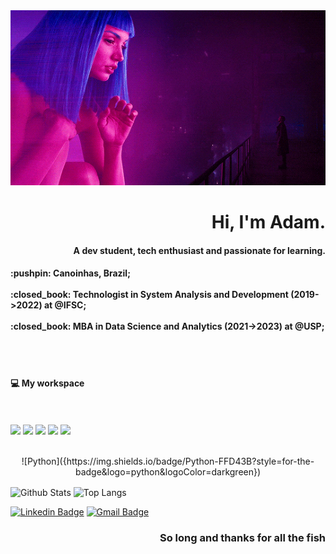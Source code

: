 <div align="center">
    <img src=".github/original.gif" width="2000px">
</div>

<h1 align='right'>
    Hi, I'm Adam.
</h1>

<h4 align='right'>
    A dev student, tech enthusiast and passionate for learning.
</h4>

<h4 align='left'>
    :pushpin: Canoinhas, Brazil;<br /><br />
    :closed_book: Technologist in System Analysis and Development (2019->2022) at @IFSC; <br /><br />
    :closed_book: MBA in Data Science and Analytics (2021->2023) at @USP; <br /><br />
</h4>

<br />

<p align="center">
    <h4>💻 My workspace</h4>
    <br /><br />
    <img src="https://img.shields.io/badge/dell-laptop-007DB8?style=for-the-badge&logo=dell&logoColor=white" />
    <img
        src="https://img.shields.io/badge/intel-core%20i7%2009th-%230071C5.svg?&style=for-the-badge&logo=intel&logoColor=white" />
    <img src="https://img.shields.io/badge/RAM-32GB-%230071C5.svg?&style=for-the-badge&logoColor=white" />
    <img src="https://img.shields.io/badge/Ubuntu-E95420?style=for-the-badge&logo=ubuntu&logoColor=white" />
    <img
        src="https://img.shields.io/badge/Visual_Studio_Code-0078D4?style=for-the-badge&logo=visual%20studio%20code&logoColor=white" />
</p>

<br />

<div align="center">
    ![Python]({https://img.shields.io/badge/Python-FFD43B?style=for-the-badge&logo=python&logoColor=darkgreen})

</div>

<p>
    <img align="center"
        src="https://github-readme-stats.vercel.app/api?username=arslabadack&theme=radical&show_icons=true&count_private=true?&include_all_commits=true"
        alt="Github Stats" height="165" />
    <img align="center"
        src="https://github-readme-stats.vercel.app/api/top-langs/?username=arslabadack&layout=compact&theme=radical"
        alt="Top Langs" height="165" />
</p>

[![Linkedin
Badge](https://img.shields.io/badge/-LinkedIn-blue?style=flat-square&logo=Linkedin&logoColor=white&link=https://www.linkedin.com/in/arslabadack/)](https://www.linkedin.com/in/slabadack/)
[![Gmail
Badge](https://img.shields.io/badge/-Gmail-c14438?style=flat-square&logo=Gmail&logoColor=white&link=mailto:arslabadack@gmail.com)](arslabadack@gmail.com)

<h3 align="right">So long and thanks for all the fish </h3>